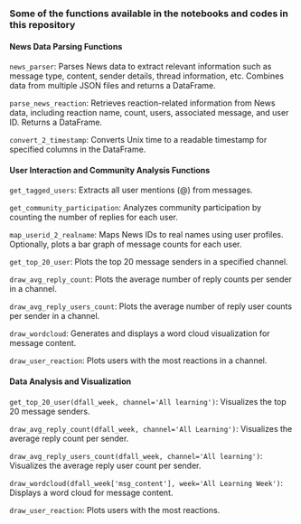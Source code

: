 ### Some of the functions available in the notebooks and codes in this repository

#### News Data Parsing Functions

`news_parser`: Parses News data to extract relevant information such as message type, content, sender details, thread information, etc. Combines data from multiple JSON files and returns a DataFrame.

`parse_news_reaction`: Retrieves reaction-related information from News data, including reaction name, count, users, associated message, and user ID. Returns a DataFrame.

`convert_2_timestamp`: Converts Unix time to a readable timestamp for specified columns in the DataFrame.

#### User Interaction and Community Analysis Functions

`get_tagged_users`: Extracts all user mentions (@) from messages.

`get_community_participation`: Analyzes community participation by counting the number of replies for each user.

`map_userid_2_realname`: Maps News IDs to real names using user profiles. Optionally, plots a bar graph of message counts for each user.

`get_top_20_user`: Plots the top 20 message senders in a specified channel.

`draw_avg_reply_count`: Plots the average number of reply counts per sender in a channel.

`draw_avg_reply_users_count`: Plots the average number of reply user counts per sender in a channel.

`draw_wordcloud`: Generates and displays a word cloud visualization for message content.

`draw_user_reaction`: Plots users with the most reactions in a channel.

#### Data Analysis and Visualization

`get_top_20_user(dfall_week, channel='All learning')`: Visualizes the top 20 message senders.

`draw_avg_reply_count(dfall_week, channel='All Learning')`: Visualizes the average reply count per sender.

`draw_avg_reply_users_count(dfall_week, channel='All learning')`: Visualizes the average reply user count per sender.

`draw_wordcloud(dfall_week['msg_content'], week='All Learning Week')`: Displays a word cloud for message content.

`draw_user_reaction`: Plots users with the most reactions.

